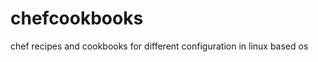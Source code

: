 chefcookbooks
=============

chef recipes and cookbooks for different configuration in linux based os 
